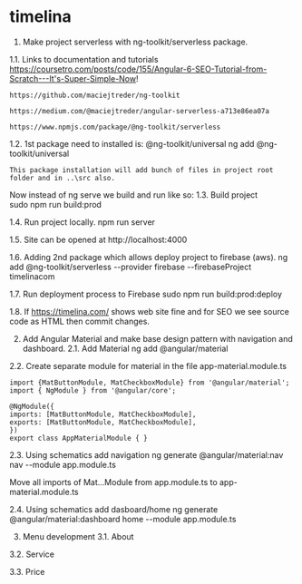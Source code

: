 # timelina

1. Make project serverless with ng-toolkit/serverless package.

1.1. Links to documentation and tutorials
    https://coursetro.com/posts/code/155/Angular-6-SEO-Tutorial-from-Scratch---It's-Super-Simple-Now!
    
    https://github.com/maciejtreder/ng-toolkit
    
    https://medium.com/@maciejtreder/angular-serverless-a713e86ea07a
    
    https://www.npmjs.com/package/@ng-toolkit/serverless

1.2. 1st package need to installed is: @ng-toolkit/universal
    ng add @ng-toolkit/universal

    This package installation will add bunch of files in project root folder and in ..\src also.

Now instead of ng serve we build and run like so:
1.3. Build project    
    sudo npm run build:prod

1.4. Run project locally.
    npm run server

1.5. Site can be opened at http://localhost:4000

1.6. Adding 2nd package which allows deploy project to firebase (aws).
    ng add @ng-toolkit/serverless --provider firebase --firebaseProject timelinacom
    
1.7. Run deployment process to Firebase
    sudo npm run build:prod:deploy


1.8. If https://timelina.com/ shows web site fine and for SEO we see source code as HTML then commit changes.


2. Add Angular Material and make base design pattern with navigation and dashboard.
2.1. Add Material
    ng add @angular/material

2.2. Create separate module for material in the file app-material.module.ts 

    import {MatButtonModule, MatCheckboxModule} from '@angular/material';
    import { NgModule } from '@angular/core';

    @NgModule({
    imports: [MatButtonModule, MatCheckboxModule],
    exports: [MatButtonModule, MatCheckboxModule],
    })
    export class AppMaterialModule { }

2.3. Using schematics add navigation
    ng generate @angular/material:nav nav --module app.module.ts

Move all imports of Mat...Module from app.module.ts to app-material.module.ts

2.4. Using schematics add dasboard/home
    ng generate @angular/material:dashboard home --module app.module.ts

3. Menu development
3.1. About

3.2. Service

3.3. Price





